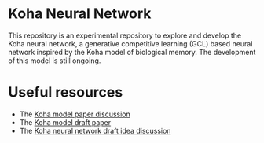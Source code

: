 # Koha Neural Network

This repository is an experimental repository to explore and develop the Koha neural network, a generative competitive learning (GCL) based neural network inspired by the Koha model of biological memory. The development of this model is still ongoing.

# Useful resources
- The [Koha model paper discussion](https://youtu.be/nR0SBUOoLRM)
- The [Koha model draft paper](https://arxiv.org/pdf/2109.02124.pdf)
- The [Koha neural network draft idea discussion](https://youtu.be/xsFKAnmV-IY)